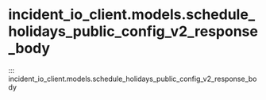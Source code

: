 # incident_io_client.models.schedule_holidays_public_config_v2_response_body

::: incident_io_client.models.schedule_holidays_public_config_v2_response_body